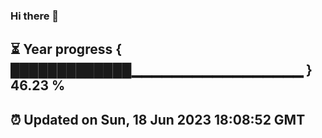 ### Hi there 👋
⏳ Year progress { █████████████▁▁▁▁▁▁▁▁▁▁▁▁▁▁▁▁▁ } 46.23 %
---
⏰ Updated on Sun, 18 Jun 2023 18:08:52 GMT
---
